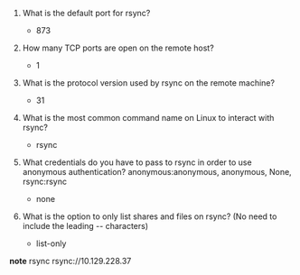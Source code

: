1. What is the default port for rsync?
	- 873

2. How many TCP ports are open on the remote host?
	- 1

3. What is the protocol version used by rsync on the remote machine?
	- 31

4. What is the most common command name on Linux to interact with rsync?
	- rsync

5. What credentials do you have to pass to rsync in order to use anonymous authentication? anonymous:anonymous, anonymous, None, rsync:rsync
	- none

6. What is the option to only list shares and files on rsync? (No need to include the leading -- characters)
	- list-only

**note**
rsync rsync://10.129.228.37

